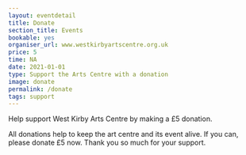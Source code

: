 ```yaml
---
layout: eventdetail
title: Donate
section_title: Events
bookable: yes
organiser_url: www.westkirbyartscentre.org.uk
price: 5
time: NA
date: 2021-01-01
type: Support the Arts Centre with a donation
image: donate
permalink: /donate
tags: support
---
```


Help support West Kirby Arts Centre by making a £5 donation.

All donations help to keep the art centre and its event alive. If you can, please donate £5 now. Thank you so much for your support.
